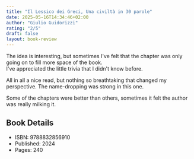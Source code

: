```yaml
---
title: "Il Lessico dei Greci, Una civiltà in 30 parole"
date: 2025-05-16T14:34:46+02:00
author: "Giulio Guidorizzi"
rating: "2/5"
draft: false
layout: book-review
---
```


The idea is interesting, but sometimes I've felt that the chapter was only going on to fill more space of the book.  
I've appreciated the little trivia that I didn't know before.

All in all a nice read, but nothing so breathtaking that changed my perspective.
The name-dropping was strong in this one.

Some of the chapters were better than others, sometimes it felt the author was really milking it.

## Book Details

- ISBN: 9788832856910
- Published: 2024
- Pages: 240
